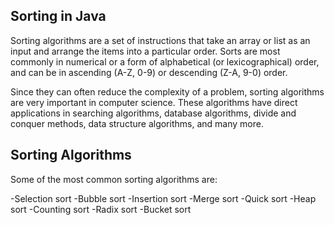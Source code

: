 ## Sorting in Java

Sorting algorithms are a set of instructions that take an array or list as an input and arrange the items into a particular order.
Sorts are most commonly in numerical or a form of alphabetical (or lexicographical) order, and can be in ascending (A-Z, 0-9) or descending (Z-A, 9-0) order.

Since they can often reduce the complexity of a problem, sorting algorithms are very important in computer science.
These algorithms have direct applications in searching algorithms, database algorithms, divide and conquer methods, data structure algorithms, and many more.

## Sorting Algorithms
Some of the most common sorting algorithms are:

-Selection sort
-Bubble sort
-Insertion sort
-Merge sort
-Quick sort
-Heap sort
-Counting sort
-Radix sort
-Bucket sort
